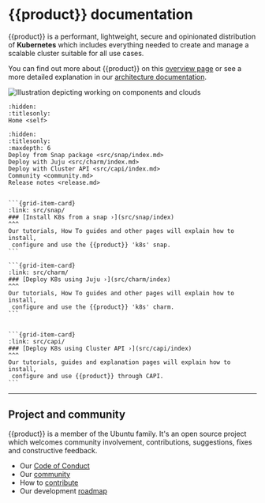 # {{product}} documentation

{{product}} is a performant, lightweight, secure and
opinionated distribution of **Kubernetes** which includes everything needed to
create and manage a scalable cluster suitable for all use cases.

You can find out more about {{product}} on this [overview page] or
see a more detailed explanation in our [architecture documentation].

![Illustration depicting working on components and clouds][logo]

```{toctree}
:hidden:
:titlesonly:
Home <self>
```

```{toctree}
:hidden:
:titlesonly:
:maxdepth: 6
Deploy from Snap package <src/snap/index.md>
Deploy with Juju <src/charm/index.md>
Deploy with Cluster API <src/capi/index.md>
Community <community.md>
Release notes <release.md>
```

````{grid} 1 1 2 2

```{grid-item-card}
:link: src/snap/
### [Install K8s from a snap ›](src/snap/index)
^^^
Our tutorials, How To guides and other pages will explain how to install,
 configure and use the {{product}} 'k8s' snap.
```

```{grid-item-card}
:link: src/charm/
### [Deploy K8s using Juju ›](src/charm/index)
^^^
Our tutorials, How To guides and other pages will explain how to install,
 configure and use the {{product}} 'k8s' charm.
```


```{grid-item-card}
:link: src/capi/
### [Deploy K8s using Cluster API ›](src/capi/index)
^^^
Our tutorials, guides and explanation pages will explain how to install,
 configure and use {{product}} through CAPI.
```
````

---

## Project and community

{{product}} is a member of the Ubuntu family. It's an open source
project which welcomes community involvement, contributions, suggestions, fixes
and constructive feedback.

- Our [Code of Conduct]
- Our [community]
- How to [contribute]
- Our development [roadmap]

<!-- IMAGES -->

[logo]: https://assets.ubuntu.com/v1/843c77b6-juju-at-a-glace.svg

<!-- LINKS -->

[Code of Conduct]: https://ubuntu.com/community/ethos/code-of-conduct
[community]: src/snap/reference/community
[contribute]: src/snap/howto/contribute
[roadmap]: src/snap/reference/roadmap
[overview page]: src/snap/explanation/about
[architecture documentation]: src/snap/reference/architecture
